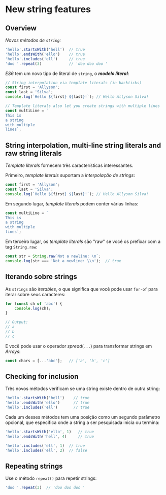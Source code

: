 # New string features

## Overview

*Novos métodos de `string`:*

```js
'hello'.startsWith('hell')  // true
'hello'.endsWith('ello')    // true
'hello'.includes('ell')     // true
'doo '.repeat(3)            // 'doo doo doo '
```

*ES6* tem um novo tipo de literal de `string`, o ***modelo literal***:

```js
// String interpolation via template literals (in backticks)
const first = 'Allyson';
const last = 'Silva';
console.log(`Hello ${first} ${last}!`); // Hello Allyson Silva!

// Template literals also let you create strings with multiple lines
const multiLine = `
This is
a string
with multiple
lines`;
```

## String interpolation, multi-line string literals and raw string literals

*Template literals* fornecem três características interessantes.

Primeiro, *template literals* suportam a *interpolação de strings*:

```js
const first = 'Allyson';
const last = 'Silva';
console.log(`Hello ${first} ${last}!`); // Hello Allyson Silva!
```

Em segundo lugar, *template literals* podem conter várias linhas:

```js
const multiLine = `
This is
a string
with multiple
lines`;
```

Em terceiro lugar, os *template literals* são "raw" se você os prefixar com a tag `String.raw`:

```js
const str = String.raw`Not a newline: \n`;
console.log(str === 'Not a newline: \\n');  // true
```

## Iterando sobre strings

As `strings` são *iterables*, o que significa que você pode usar `for-of` para iterar sobre seus caracteres:

```js
for (const ch of 'abc') {
    console.log(ch);
}

// Output:
// a
// b
// c
```

E você pode usar o operador *spread*(`...`) para transformar strings em *Arrays*:

```js
const chars = [...'abc'];   // ['a', 'b', 'c']
```

## Checking for inclusion

Três novos métodos verificam se uma string existe dentro de outra string:

```js
'hello'.startsWith('hell')    // true
'hello'.endsWith('ello')      // true
'hello'.includes('ell')       // true
```

Cada um desses métodos tem uma posição como um segundo parâmetro opcional, que especifica onde a string a ser pesquisada inicia ou termina:

```js
'hello'.startsWith('ello', 1)   // true
'hello'.endsWith('hell', 4)     // true

'hello'.includes('ell', 1)  // true
'hello'.includes('ell', 2)  // false
```

## Repeating strings

Use o método `repeat()` para repetir strings:

```js
'doo '.repeat(3)  // 'doo doo doo '
```

